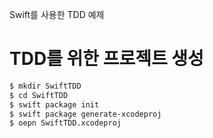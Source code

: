 Swift를 사용한 TDD 예제

# TDD를 위한 프로젝트 생성
```bash
$ mkdir SwiftTDD
$ cd SwiftTDD
$ swift package init
$ swift package generate-xcodeproj
$ oepn SwiftTDD.xcodeproj
```
